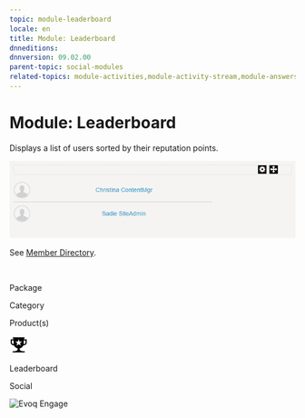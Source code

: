 ```yaml
---
topic: module-leaderboard
locale: en
title: Module: Leaderboard
dnneditions: 
dnnversion: 09.02.00
parent-topic: social-modules
related-topics: module-activities,module-activity-stream,module-answers,module-blogs,module-challenges,module-discussions,module-group-directory,module-group-spaces,module-ideas,module-journal,module-latest-challenges,module-member-directory,module-message-center,module-my-status,module-profile-dashboard,module-social-groups,module-related-content,module-social-events,module-social-sharing,module-user-badges,module-wiki
---
```


# Module: Leaderboard

Displays a list of users sorted by their reputation points.

  

![Leaderboard module](img/scr-module-Leaderboard.png)

  

See [Member Directory](module-member-directory).

 

Package

Category

Product(s)

 ![icon](img/ico-module-leaderboard.png) 

Leaderboard

Social

 ![Evoq Engage](img/ico-evoq-engage.png)